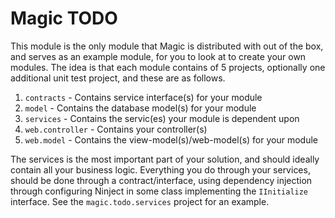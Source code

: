 
# Magic TODO

This module is the only module that Magic is distributed with out of the box, and serves as an example module,
for you to look at to create your own modules. The idea is that each module contains of 5 projects, optionally
one additional unit test project, and these are as follows.

1. `contracts` - Contains service interface(s) for your module
2. `model` - Contains the database model(s) for your module
3. `services` - Contains the servic(es) your module is dependent upon
4. `web.controller` - Contains your controller(s)
5. `web.model` - Contains the view-model(s)/web-model(s) for your module

The services is the most important part of your solution, and should ideally contain all your business logic.
Everything you do through your services, should be done through a contract/interface, using dependency injection
through configuring Ninject in some class implementing the `IInitialize` interface. See the `magic.todo.services`
project for an example.

